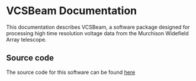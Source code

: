 # VCSBeam Documentation

This documentation describes VCSBeam, a software package designed for processing high time resolution voltage data from the Murchison Widefield Array telescope.

## Source code

The source code for this software can be found [here](https://github.com/CIRA-Pulsars-and-Transients-Group/vcsbeam)
